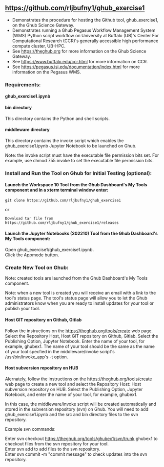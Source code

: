 ## https://github.com/rljbufny1/ghub_exercise1

- Demonstrates the procedure for hosting the Github tool, ghub_exercise1, on the Ghub Science Gateway.
- Demonstrates running a Ghub Pegasus Workflow Management System (WMS) Python script workflow on University at Buffalo (UB)'s Center For Computational Research (CCR)'s generally accessible high performance compute cluster, UB-HPC.
- See https://theghub.org for more information on the Ghub Science Gateway.<br /> 
- See https://www.buffalo.edu/ccr.html for more information on CCR.<br />
- See https://pegasus.isi.edu/documentation/index.html for more information on the Pegasus WMS.<br /> 

### Requirements:

#### ghub_exercise1.ipynb

#### bin directory

This directory contains the Python and shell scripts.

#### middleware directory

This directory contains the invoke script which enables the ghub_exercise1.ipynb Jupyter Notebook to be launched on Ghub.

Note: the invoke script must have the executable file permission bits set. For example, use chmod 755 invoke to set the executable file permission bits.

### Install and Run the Tool on Ghub for Initial Testing (optional):

#### Launch the Workspace 10 Tool from the Ghub Dashboard's My Tools component and in a xterm terminal window enter:<br />

```
git clone https://github.com/rljbufny1/ghub_exercise1
```
or 
```
Download tar file from https://github.com/rljbufny1/ghub_exercise1/releases
```

#### Launch the Jupyter Notebooks (202210) Tool from the Ghub Dashboard's My Tools component:<br />

Open ghub_exercise1/ghub_exercise1.ipynb.<br />
Click the Appmode button.<br />

### Create New Tool on Ghub:

Note: created tools are launched from the Ghub Dashboard's My Tools component.

Note: when a new tool is created you will receive an email with a link to the tool's status page. The tool's status page will allow you to let the Ghub administrators know when you are ready to install updates for your tool or publish your tool.

#### Host GIT repository on Github, Gitlab

Follow the instructions on the https://theghub.org/tools/create web page. Select the Repository Host, Host GIT repository on Github, Gitlab. Select the Publishing Option, Jupyter Notebook.   Enter the name of your tool, for example, ghubex1. The name of your tool should be the same as the name of your tool specfied in the middleware/invoke script's /usr/bin/invoke_app's -t option.  

#### Host subversion repository on HUB

Alernately, follow the instructions on the https://theghub.org/tools/create web page to create a new tool and select the Repository Host: Host subversion repository on HUB. Select the Publishing Option, Jupyter Notebook, and enter the name of your tool, for example, ghubex1.

In this case, the middleware/invoke script will be created automatically and stored in the subversion repository (svn) on Ghub. You will need to add ghub_exercise1.ipynb and the src and bin directory files to the svn repository.

Example svn commands:

Enter svn checkout https://theghub.org/tools/ghubex1/svn/trunk ghubex1 to checkout files from the svn repository for your tool.<br />
Enter svn add <filename> to add files to the svn repository.<br />
Enter svn commit -m "commit message" to check updates into the svn repository.<br />

